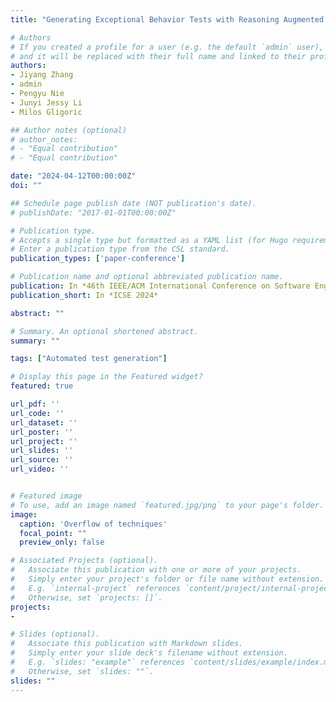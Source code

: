 ```yaml
---
title: "Generating Exceptional Behavior Tests with Reasoning Augmented Large Language Models"

# Authors
# If you created a profile for a user (e.g. the default `admin` user), write the username (folder name) here 
# and it will be replaced with their full name and linked to their profile.
authors:
- Jiyang Zhang
- admin
- Pengyu Nie
- Junyi Jessy Li
- Milos Gligoric

## Author notes (optional)
# author_notes:
# - "Equal contribution"
# - "Equal contribution"

date: "2024-04-12T00:00:00Z"
doi: ""

## Schedule page publish date (NOT publication's date).
# publishDate: "2017-01-01T00:00:00Z"

# Publication type.
# Accepts a single type but formatted as a YAML list (for Hugo requirements).
# Enter a publication type from the CSL standard.
publication_types: ['paper-conference']

# Publication name and optional abbreviated publication name. 
publication: In *46th IEEE/ACM International Conference on Software Engineering*
publication_short: In *ICSE 2024* 

abstract: "" 

# Summary. An optional shortened abstract.
summary: ""

tags: ["Automated test generation"]

# Display this page in the Featured widget? 
featured: true

url_pdf: ''
url_code: ''
url_dataset: ''
url_poster: ''
url_project: ''
url_slides: ''
url_source: ''
url_video: ''


# Featured image
# To use, add an image named `featured.jpg/png` to your page's folder. 
image:
  caption: 'Overflow of techniques'
  focal_point: ""
  preview_only: false

# Associated Projects (optional).
#   Associate this publication with one or more of your projects.
#   Simply enter your project's folder or file name without extension.
#   E.g. `internal-project` references `content/project/internal-project/index.md`.
#   Otherwise, set `projects: []`.
projects:
- 

# Slides (optional).
#   Associate this publication with Markdown slides.
#   Simply enter your slide deck's filename without extension.
#   E.g. `slides: "example"` references `content/slides/example/index.md`.
#   Otherwise, set `slides: ""`.
slides: ""
---
```



